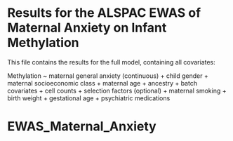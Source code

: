 # Results for the ALSPAC EWAS of Maternal Anxiety on Infant Methylation

This file contains the results for the full model, containing all covariates: 


Methylation ~ maternal general anxiety (continuous) + child gender + maternal socioeconomic class + maternal age + ancestry + batch covariates + cell counts + selection factors (optional) + maternal smoking + birth weight + gestational age + psychiatric medications
# EWAS_Maternal_Anxiety
